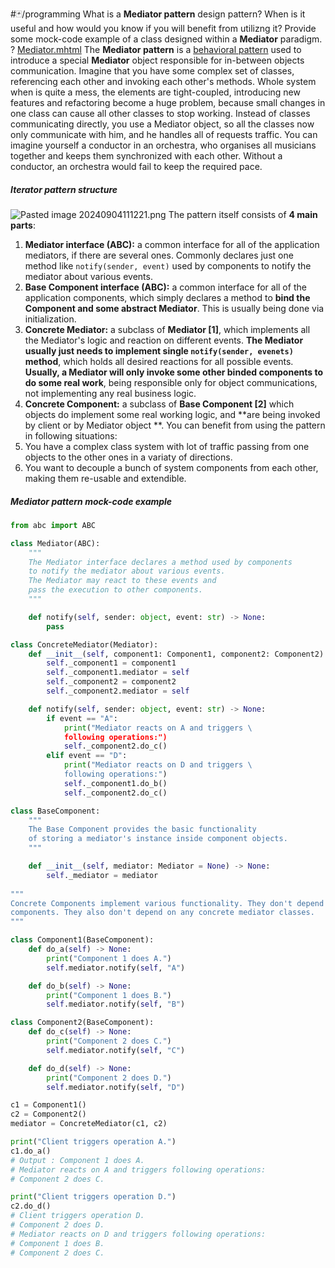 #🃏/programming
What is a **Mediator pattern** design pattern? When is it useful and how would you know if you will benefit from utilizng it? Provide some mock-code example of a class designed within a **Mediator** paradigm.
?
[Mediator.mhtml](Mediator.mhtml)
The **Mediator pattern** is a [behavioral pattern](Behavioral%20patterns.md) used to introduce a special **Mediator** object responsible for in-between objects communication. Imagine that you have some complex  set of classes, referencing each other and invoking each other's methods. Whole system when is quite a mess, the elements are tight-coupled, introducing new features and refactoring become a huge problem, because small changes in one class can cause all other classes to stop working. Instead of classes communicating directly, you use a Mediator object, so all the classes now only communicate with him, and he handles all of requests traffic. You can imagine yourself a conductor in an orchestra, who organises all musicians together and keeps them synchronized with each other. Without a conductor, an orchestra would fail to keep the required pace.
##### Iterator pattern structure
![Pasted image 20240904111221.png](Pasted%20image%2020240904111221.png)
The pattern itself consists of **4 main parts**:
1. **Mediator interface (ABC):** a common interface for all of the application mediators, if there are several ones. Commonly declares just one method like `notify(sender, event)`  used by components to notify the mediator about various events.
2. **Base Component interface (ABC):** a common interface for all of the application components, which simply declares a method to **bind the Component and some abstract Mediator**. This is usually being done via initialization.
3. **Concrete Mediator:** a subclass of **Mediator \[1]**, which implements all the Mediator's logic and reaction on different events. **The Mediator usually just needs to implement single `notify(sender, evenets)` method**, which holds all desired reactions for all possible events. **Usually, a Mediator will only invoke some other binded components to do some real work**, being responsible only for object communications, not implementing any real business logic.
4. **Concrete Component:** a subclass of **Base Component  \[2]** which objects do implement some real working logic, and **are being invoked by client or by Mediator object **.
You can benefit from using the pattern in following situations:
1. You have a complex class system with lot of traffic passing from one objects to the other ones in a variaty of directions.
2. You want to decouple a bunch of system components from each other, making them re-usable and extendible.
##### Mediator pattern mock-code example
```python
from abc import ABC

class Mediator(ABC):
    """
    The Mediator interface declares a method used by components 
    to notify the mediator about various events. 
    The Mediator may react to these events and
    pass the execution to other components.
    """

    def notify(self, sender: object, event: str) -> None:
        pass

class ConcreteMediator(Mediator):
    def __init__(self, component1: Component1, component2: Component2) -> None:
        self._component1 = component1
        self._component1.mediator = self
        self._component2 = component2
        self._component2.mediator = self

    def notify(self, sender: object, event: str) -> None:
        if event == "A":
            print("Mediator reacts on A and triggers \ 
            following operations:")
            self._component2.do_c()
        elif event == "D":
            print("Mediator reacts on D and triggers \
            following operations:")
            self._component1.do_b()
            self._component2.do_c()

class BaseComponent:
    """
    The Base Component provides the basic functionality 
    of storing a mediator's instance inside component objects.
    """

    def __init__(self, mediator: Mediator = None) -> None:
        self._mediator = mediator
        
"""
Concrete Components implement various functionality. They don't depend on other
components. They also don't depend on any concrete mediator classes.
"""

class Component1(BaseComponent):
    def do_a(self) -> None:
        print("Component 1 does A.")
        self.mediator.notify(self, "A")

    def do_b(self) -> None:
        print("Component 1 does B.")
        self.mediator.notify(self, "B")

class Component2(BaseComponent):
    def do_c(self) -> None:
        print("Component 2 does C.")
        self.mediator.notify(self, "C")

    def do_d(self) -> None:
        print("Component 2 does D.")
        self.mediator.notify(self, "D")

c1 = Component1()
c2 = Component2()
mediator = ConcreteMediator(c1, c2)

print("Client triggers operation A.")
c1.do_a()
# Output : Component 1 does A.
# Mediator reacts on A and triggers following operations:
# Component 2 does C.

print("Client triggers operation D.")
c2.do_d()
# Client triggers operation D.
# Component 2 does D.
# Mediator reacts on D and triggers following operations:
# Component 1 does B.
# Component 2 does C.
```
<!--SR:!2025-04-05,122,270-->